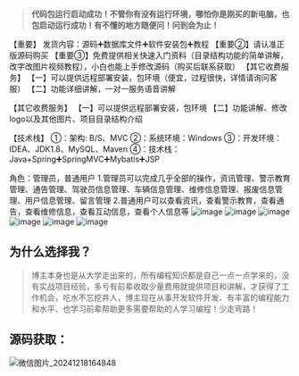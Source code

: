 >**代码包运行启动成功！不管你有没有运行环境，哪怕你是刚买的新电脑，也包启动运行成功！有不懂的地方随便问！问到会为止！**

【重要】
发货内容：源码➕数据库文件➕软件安装包➕教程
【重要②】请认准正版源码购买
【重要③】免费提供相关快速入门资料（目录结构功能的简单讲解，改字改图片视频教程），小白也能上手修改源码（购买后联系获取）
【其它收费服务】
【一】可以提供远程部署安装，包环境（便宜，过程很快，详情请询问客服）
【二】功能详细讲解，一对一服务语音讲解

【其它收费服务】
【一】可以提供远程部署安装，包环境
【二】功能讲解、修改logo以及其他图片、项目目录结构介绍

【技术栈】
①：架构: B/S、MVC
②：系统环境：Windows
③：开发环境：IDEA、JDK1.8、MySQL、Maven
④：技术栈： Java+Spring➕SpringMVC➕Mybatis➕JSP

角色：管理员，普通用户
1.管理员可以完成几乎全部的操作，资讯管理、警示教育管理、通告管理、驾驶员信息管理、车辆信息管理、维修信息管理、报废信息管理、用户信息管理、留言管理
2.普通用户可以查看资讯，查看警示教育，查看通告，查看维修信息，查看互动信息，查看个人信息等
![image](https://github.com/user-attachments/assets/65e7186f-0ee8-4da7-ad7a-1bbd2aebd290)
![image](https://github.com/user-attachments/assets/cfe4a670-d6fb-41ab-8d26-65db4fba8b13)
![image](https://github.com/user-attachments/assets/b92f1606-8ec4-4b9d-bede-92de707a45a6)
![image](https://github.com/user-attachments/assets/a54e0149-3910-4882-aef0-958f9c6b7cdd)
![image](https://github.com/user-attachments/assets/6e40e466-a4af-46bb-b7a5-d1088b1dabe5)
![image](https://github.com/user-attachments/assets/1fa80bbf-2192-4329-bf8f-0c4d78eeb34e)
## 为什么选择我？

> 博主本身也是从大学走出来的，所有编程知识都是自己一点一点学来的，没有实战项目经验，多亏有前辈收取少量费用就提供项目和讲解，才获得了工作机会，吃水不忘挖井人，博主现在从事开发软件开发、有丰富的编程能力和水平、也学习前辈帮助更多需要帮助的人学习编程！少走弯路！

## 源码获取：
![微信图片_20241218164848](https://github.com/user-attachments/assets/728a9cbf-c99d-4183-8970-3884ed6287c1)
